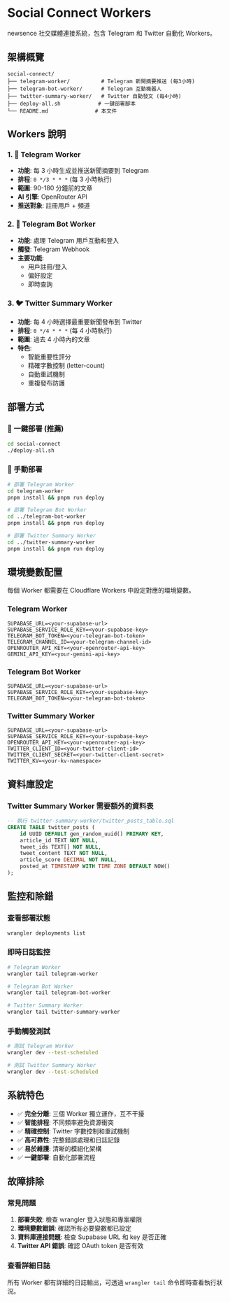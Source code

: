 # Social Connect Workers

newsence 社交媒體連接系統，包含 Telegram 和 Twitter 自動化 Workers。

## 架構概覽

```
social-connect/
├── telegram-worker/          # Telegram 新聞摘要推送 (每3小時)
├── telegram-bot-worker/      # Telegram 互動機器人
├── twitter-summary-worker/   # Twitter 自動發文 (每4小時)
├── deploy-all.sh            # 一鍵部署腳本
└── README.md               # 本文件
```

## Workers 說明

### 1. 📱 Telegram Worker

- **功能**: 每 3 小時生成並推送新聞摘要到 Telegram
- **排程**: `0 */3 * * *` (每 3 小時執行)
- **範圍**: 90-180 分鐘前的文章
- **AI 引擎**: OpenRouter API
- **推送對象**: 註冊用戶 + 頻道

### 2. 🤖 Telegram Bot Worker

- **功能**: 處理 Telegram 用戶互動和登入
- **觸發**: Telegram Webhook
- **主要功能**:
  - 用戶註冊/登入
  - 偏好設定
  - 即時查詢

### 3. 🐦 Twitter Summary Worker

- **功能**: 每 4 小時選擇最重要新聞發布到 Twitter
- **排程**: `0 */4 * * *` (每 4 小時執行)
- **範圍**: 過去 4 小時內的文章
- **特色**:
  - 智能重要性評分
  - 精確字數控制 (letter-count)
  - 自動重試機制
  - 重複發布防護

## 部署方式

### 🚀 一鍵部署 (推薦)

```bash
cd social-connect
./deploy-all.sh
```

### 📝 手動部署

```bash
# 部署 Telegram Worker
cd telegram-worker
pnpm install && pnpm run deploy

# 部署 Telegram Bot Worker
cd ../telegram-bot-worker
pnpm install && pnpm run deploy

# 部署 Twitter Summary Worker
cd ../twitter-summary-worker
pnpm install && pnpm run deploy
```

## 環境變數配置

每個 Worker 都需要在 Cloudflare Workers 中設定對應的環境變數。

### Telegram Worker

```
SUPABASE_URL=<your-supabase-url>
SUPABASE_SERVICE_ROLE_KEY=<your-supabase-key>
TELEGRAM_BOT_TOKEN=<your-telegram-bot-token>
TELEGRAM_CHANNEL_ID=<your-telegram-channel-id>
OPENROUTER_API_KEY=<your-openrouter-api-key>
GEMINI_API_KEY=<your-gemini-api-key>
```

### Telegram Bot Worker

```
SUPABASE_URL=<your-supabase-url>
SUPABASE_SERVICE_ROLE_KEY=<your-supabase-key>
TELEGRAM_BOT_TOKEN=<your-telegram-bot-token>
```

### Twitter Summary Worker

```
SUPABASE_URL=<your-supabase-url>
SUPABASE_SERVICE_ROLE_KEY=<your-supabase-key>
OPENROUTER_API_KEY=<your-openrouter-api-key>
TWITTER_CLIENT_ID=<your-twitter-client-id>
TWITTER_CLIENT_SECRET=<your-twitter-client-secret>
TWITTER_KV=<your-kv-namespace>
```

## 資料庫設定

### Twitter Summary Worker 需要額外的資料表

```sql
-- 執行 twitter-summary-worker/twitter_posts_table.sql
CREATE TABLE twitter_posts (
    id UUID DEFAULT gen_random_uuid() PRIMARY KEY,
    article_id TEXT NOT NULL,
    tweet_ids TEXT[] NOT NULL,
    tweet_content TEXT NOT NULL,
    article_score DECIMAL NOT NULL,
    posted_at TIMESTAMP WITH TIME ZONE DEFAULT NOW()
);
```

## 監控和除錯

### 查看部署狀態

```bash
wrangler deployments list
```

### 即時日誌監控

```bash
# Telegram Worker
wrangler tail telegram-worker

# Telegram Bot Worker
wrangler tail telegram-bot-worker

# Twitter Summary Worker
wrangler tail twitter-summary-worker
```

### 手動觸發測試

```bash
# 測試 Telegram Worker
wrangler dev --test-scheduled

# 測試 Twitter Summary Worker
wrangler dev --test-scheduled
```

## 系統特色

- ✅ **完全分離**: 三個 Worker 獨立運作，互不干擾
- ✅ **智能排程**: 不同頻率避免資源衝突
- ✅ **精確控制**: Twitter 字數控制和重試機制
- ✅ **高可靠性**: 完整錯誤處理和日誌記錄
- ✅ **易於維護**: 清晰的模組化架構
- ✅ **一鍵部署**: 自動化部署流程

## 故障排除

### 常見問題

1. **部署失敗**: 檢查 wrangler 登入狀態和專案權限
2. **環境變數錯誤**: 確認所有必要變數都已設定
3. **資料庫連接問題**: 檢查 Supabase URL 和 key 是否正確
4. **Twitter API 錯誤**: 確認 OAuth token 是否有效

### 查看詳細日誌

所有 Worker 都有詳細的日誌輸出，可透過 `wrangler tail` 命令即時查看執行狀況。

